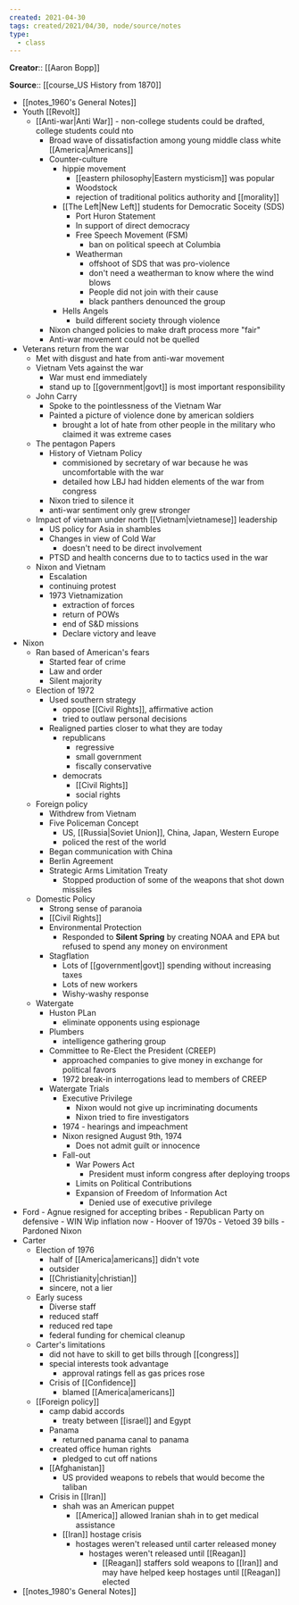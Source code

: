 ```yaml
---
created: 2021-04-30
tags: created/2021/04/30, node/source/notes
type:
  - class
---
```

**Creator**:: [[Aaron Bopp]]
 
**Source**:: [[course_US History from 1870]]

- [[notes_1960's General Notes]]
- Youth [[Revolt]]
     - [[Anti-war|Anti War]] - non-college students could be drafted, college students could nto
          - Broad wave of dissatisfaction among young middle class white [[America|Americans]]
          - Counter-culture
               - hippie movement
                    - [[eastern philosophy|Eastern mysticism]] was popular
                    - Woodstock
                    - rejection of traditional politics authority and [[morality]]
               - [[The Left|New Left]] students for Democratic Soceity (SDS)
                    - Port Huron Statement
                    - In support of direct democracy
                    - Free Speech Movement (FSM)
                         - ban on political speech at Columbia
                    - Weatherman
                         - offshoot of SDS that was pro-violence
                         - don't need a weatherman to know where the wind blows
                         - People did not join with their cause
                         - black panthers denounced the group
               - Hells Angels
                    - build different society through violence
          - Nixon changed policies to make draft process more "fair"
          - Anti-war movement could not be quelled
- Veterans return from the war
     - Met with disgust and hate from anti-war movement
     - Vietnam Vets against the war
          - War must end immediately
          - stand up to [[government|govt]] is most important responsibility
     - John Carry
          - Spoke to the pointlessness of the Vietnam War
          - Painted a picture of violence done by american soldiers
               - brought a lot of hate from other people in the military who claimed it was extreme cases
     - The pentagon Papers
          - History of Vietnam Policy
               - commisioned by secretary of war because he was uncomfortable with the war
               - detailed how LBJ had hidden elements of the war from congress
          - Nixon tried to silence it
          - anti-war sentiment only grew stronger
     - Impact of vietnam under north [[Vietnam|vietnamese]] leadership
          - US policy for Asia in shambles
          - Changes in view of Cold War
               - doesn't need to be direct involvement
          - PTSD and health concerns due to to tactics used in the war
     - Nixon and Vietnam
          - Escalation
          - continuing protest
          - 1973 Vietnamization
               - extraction of forces
               - return of POWs
               - end of S&D missions
               - Declare victory and leave
- Nixon
     - Ran based of American's fears
          - Started fear of crime
          - Law and order
          - Silent majority
     - Election of 1972
          - Used southern strategy
               - oppose [[Civil Rights]], affirmative action
               - tried to outlaw personal decisions
          - Realigned parties closer to what they are today
               - republicans
                    - regressive
                    - small government
                    - fiscally conservative
               - democrats
                    - [[Civil Rights]]
                    - social rights
     - Foreign policy
          - Withdrew from Vietnam
          - Five Policeman Concept
               - US, [[Russia|Soviet Union]], China, Japan, Western Europe
               - policed the rest of the world
          - Began communication with China
          - Berlin Agreement
          - Strategic Arms Limitation Treaty
               - Stopped production of some of the weapons that shot down missiles
     - Domestic Policy
          - Strong sense of paranoia
          - [[Civil Rights]]
          - Environmental Protection
               - Responded to **Silent Spring** by creating NOAA and EPA but refused to spend any money on environment
          - Stagflation
               - Lots of [[government|govt]] spending without increasing taxes
               - Lots of new workers
               - Wishy-washy response
     - Watergate
          - Huston PLan
               - eliminate opponents using espionage
          - Plumbers
               - intelligence gathering group
          - Committee to Re-Elect the President (CREEP)
               - approached companies to give money in exchange for political favors
               - 1972 break-in interrogations lead to members of CREEP
          - Watergate Trials
               - Executive Privilege
                    - Nixon would not give up incriminating documents
                    - Nixon tried to fire investigators
               - 1974 - hearings and impeachment
               - Nixon resigned August 9th, 1974
                    - Does not admit guilt or innocence
               - Fall-out
                    - War Powers Act
                         - President must inform congress after deploying troops
                    - Limits on Political Contributions
                    - Expansion of Freedom of Information Act
                         - Denied use of executive privilege
- Ford
      - Agnue resigned for accepting bribes
      - Republican Party on defensive
      - WIN Wip inflation now
      - Hoover of 1970s
      - Vetoed 39 bills
      - Pardoned Nixon
- Carter
     - Election of 1976
          - half of [[America|americans]] didn't vote
          - outsider
          - [[Christianity|christian]]
          - sincere, not a lier
     - Early sucess
          - Diverse staff
          - reduced staff
          - reduced red tape
          - federal funding for chemical cleanup
     - Carter's limitations
          - did not have to skill to get bills through [[congress]]
          - special interests took advantage
               - approval ratings fell as gas prices rose
          - Crisis of [[Confidence]]
               - blamed [[America|americans]]
     - [[Foreign policy]]
          - camp dabid accords
               - treaty between [[israel]] and Egypt
          - Panama
               - returned panama canal to panama
          - created office human rights
               - pledged to cut off nations
          - [[Afghanistan]]
               - US provided weapons to rebels that would become the taliban
          - Crisis in [[Iran]]
               - shah was an American puppet
                    - [[America]] allowed Iranian shah in to get medical assistance
               - [[Iran]] hostage crisis
                    - hostages weren't released until carter released money
                         - hostages weren't released until [[Reagan]]
                              - [[Reagan]] staffers sold weapons to [[Iran]] and may have helped keep hostages until [[Reagan]] elected
- [[notes_1980's General Notes]]
